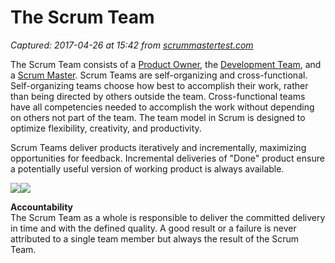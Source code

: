 # The Scrum Team

_Captured: 2017-04-26 at 15:42 from [scrummastertest.com](https://scrummastertest.com/the-scrum-team-d193a3b6f249?source=userActivityShare-c79006fee040-1493214135)_

The Scrum Team consists of a [Product Owner](https://scrummastertest.com/scrum-product-owner-5fbe63273671#.ok45xotzj), the [Development Team](https://scrummastertest.com/scrum-development-team-37183a261a74#.ionm5d3l6), and a [Scrum Master](https://scrummastertest.com/the-scrum-master-7bc4aecb09b3#.pf733rbne). Scrum Teams are self-organizing and cross-functional. Self-organizing teams choose how best to accomplish their work, rather than being directed by others outside the team. Cross-functional teams have all competencies needed to accomplish the work without depending on others not part of the team. The team model in Scrum is designed to optimize flexibility, creativity, and productivity.

Scrum Teams deliver products iteratively and incrementally, maximizing opportunities for feedback. Incremental deliveries of "Done" product ensure a potentially useful version of working product is always available.

![](https://cdn-images-1.medium.com/freeze/max/30/1*DX_4z5vkJTLgFoq0EWQpBA.jpeg?q=20)![](https://cdn-images-1.medium.com/max/600/1*DX_4z5vkJTLgFoq0EWQpBA.jpeg)

**Accountability**  
The Scrum Team as a whole is responsible to deliver the committed delivery in time and with the defined quality. A good result or a failure is never attributed to a single team member but always the result of the Scrum Team.
